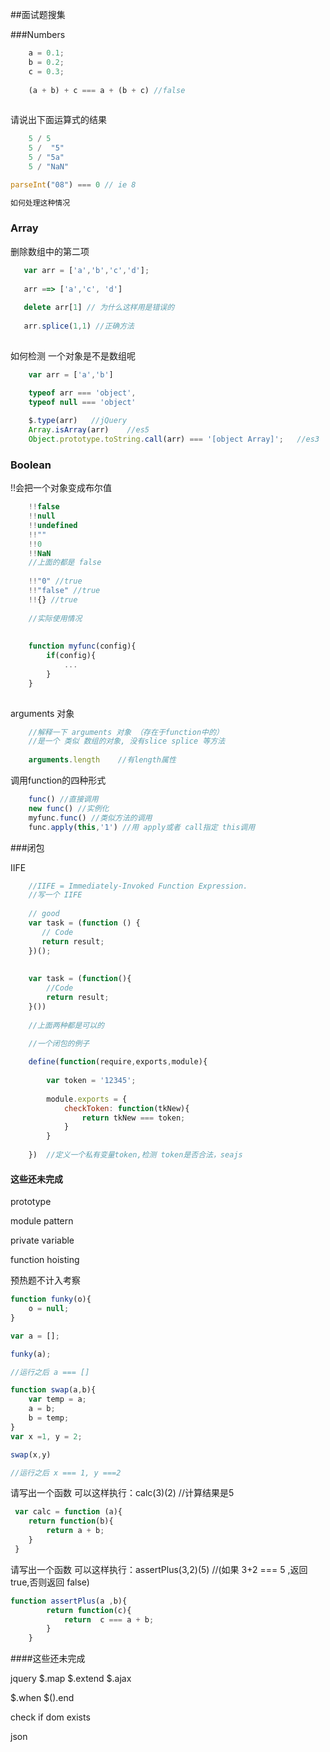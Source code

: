 ##面试题搜集

###Numbers

```javascript
    a = 0.1; 
    b = 0.2; 
    c = 0.3;
    
    (a + b) + c === a + (b + c) //false 
 
```

请说出下面运算式的结果

```javascript
    5 / 5
    5 /  "5"
    5 / "5a"
    5 / "NaN"

```

```javascript
parseInt("08") === 0 // ie 8

如何处理这种情况

```


### Array

删除数组中的第二项 

```javascript
   var arr = ['a','b','c','d'];
   
   arr ==> ['a','c', 'd']
   
   delete arr[1] // 为什么这样用是错误的
   
   arr.splice(1,1) //正确方法
   
```

如何检测 一个对象是不是数组呢
```javascript
    var arr = ['a','b']

    typeof arr === 'object',
    typeof null === 'object'
    
    $.type(arr)   //jQuery
    Array.isArray(arr)    //es5
    Object.prototype.toString.call(arr) === '[object Array]';   //es3

```


### Boolean

!!会把一个对象变成布尔值
```javascript
    !!false
    !!null 
    !!undefined 
    !!"" 
    !!0
    !!NaN
    //上面的都是 false
    
    !!"0" //true
    !!"false" //true
    !!{} //true
    
    //实际使用情况
    
    
    function myfunc(config){
        if(config){
            ...
        }
    }
    
```

arguments 对象

```javascript
    //解释一下 arguments 对象 （存在于function中的）
    //是一个 类似 数组的对象, 没有slice splice 等方法
    
    arguments.length    //有length属性

```

调用function的四种形式

```javascript
    func() //直接调用
    new func() //实例化
    myfunc.func() //类似方法的调用
    func.apply(this,'1') //用 apply或者 call指定 this调用
```

###闭包

IIFE
```javascript
    //IIFE = Immediately-Invoked Function Expression.
    //写一个 IIFE
    
    // good
    var task = (function () {
       // Code
       return result;
    })();
    
    
    var task = (function(){
        //Code
        return result;
    }())
    
    //上面两种都是可以的
```


```javascript
    //一个闭包的例子
    
    define(function(require,exports,module){
        
        var token = '12345';
    
        module.exports = {
            checkToken: function(tkNew){
                return tkNew === token;
            }
        }
    
    })  //定义一个私有变量token,检测 token是否合法，seajs

```


#### 这些还未完成
prototype

module pattern

private variable

function hoisting



预热题不计入考察

```javascript
function funky(o){ 
    o = null; 
}

var a = []; 

funky(a);

//运行之后 a === []

```

```javascript
function swap(a,b){
    var temp = a;
    a = b; 
    b = temp; 
}
var x =1, y = 2;

swap(x,y)

//运行之后 x === 1, y ===2
```

请写出一个函数 可以这样执行：calc(3)(2) //计算结果是5

```javascript
 var calc = function (a){
    return function(b){
        return a + b;
    }
 }

```


请写出一个函数 可以这样执行：assertPlus(3,2)(5) //(如果 3+2 === 5 ,返回 true,否则返回 false)
```javascript
function assertPlus(a ,b){
		return function(c){
			return  c === a + b;
		}
	}
```




####这些还未完成

jquery $.map $.extend $.ajax

$.when $().end

check if dom exists

json

 
 
